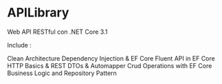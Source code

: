 # APILibrary

Web API RESTful con .NET Core 3.1 

Include :

Clean Architecture
Dependency Injection & EF Core
Fluent API in EF Core
HTTP Basics & REST
DTOs & Automapper
Crud Operations with EF Core
Business Logic and Repository Pattern
 
 
